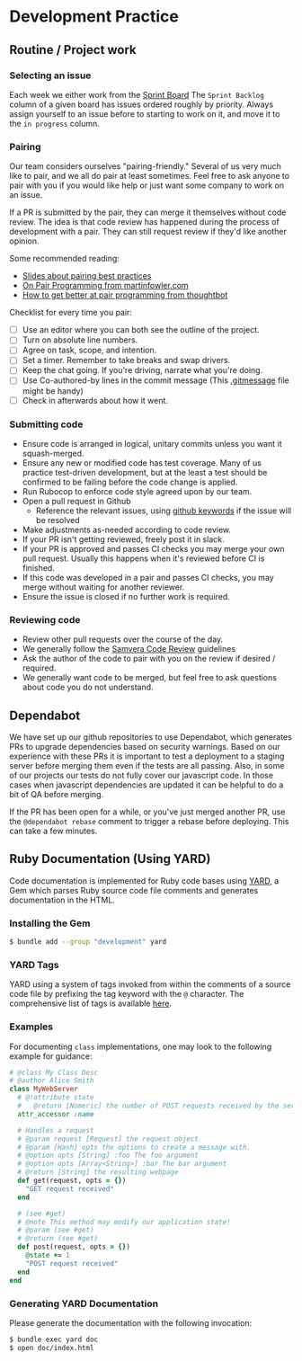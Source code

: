 # Development Practice

## Routine / Project work

### Selecting an issue

Each week we either work from the [Sprint Board](https://app.zenhub.com/workspaces/rdss-61a4f1a12a399b001730f65a/board)
The `Sprint Backlog` column of a given board has issues ordered roughly by priority.
Always assign yourself to an issue before to starting to work on it, and move it
to the `in progress` column.

### Pairing

Our team considers ourselves "pairing-friendly." Several of us very much like to pair, and we all do pair at least sometimes. Feel free to ask anyone to pair with you if you would like help or just want some company to work on an issue.

If a PR is submitted by the pair, they can merge it themselves without code review. The idea is that code review has happened during the process of development with a pair. They can still request review if they'd like another opinion. 

Some recommended reading:
* [Slides about pairing best practices](https://docs.google.com/presentation/d/1-PhkB_uSPHrz4-eWI6R9AzLo1fGVWqcxMMdUlAWOvng/edit#slide=id.p)
* [On Pair Programming from martinfowler.com](https://martinfowler.com/articles/on-pair-programming.html#HowToPair)
* [How to get better at pair programming from thoughtbot](https://thoughtbot.com/blog/how-to-get-better-at-pair-programming) 

Checklist for every time you pair:
- [ ] Use an editor where you can both see the outline of the project.
- [ ] Turn on absolute line numbers. 
- [ ] Agree on task, scope, and intention. 
- [ ] Set a timer. Remember to take breaks and swap drivers.
- [ ] Keep the chat going. If you're driving, narrate what you're doing.
- [ ] Use Co-authored-by lines in the commit message (This [.gitmessage](https://github.com/pulibrary/pul-the-hard-way/blob/main/gitmessage.md) file might be handy)
- [ ] Check in afterwards about how it went. 

### Submitting code

* Ensure code is arranged in logical, unitary commits unless you want it squash-merged.
* Ensure any new or modified code has test coverage. Many of us practice test-driven development, but at the least a test should be confirmed to be failing before the code change is applied.
* Run Rubocop to enforce code style agreed upon by our team.
* Open a pull request in Github
  * Reference the relevant issues, using [github keywords](https://docs.github.com/en/enterprise/2.16/user/github/managing-your-work-on-github/closing-issues-using-keywords) if the issue will be resolved
* Make adjustments as-needed according to code review.
* If your PR isn't getting reviewed, freely post it in slack.
* If your PR is approved and passes CI checks you may merge your own pull request. Usually this happens when it's reviewed before CI is finished.
* If this code was developed in a pair and passes CI checks, you may merge without waiting for another reviewer.
* Ensure the issue is closed if no further work is required.

### Reviewing code

* Review other pull requests over the course of the day.
* We generally follow the [Samvera Code Review](https://samvera.github.io/review.html) guidelines
* Ask the author of the code to pair with you on the review if desired / required.
* We generally want code to be merged, but feel free to ask questions about code you do not understand.

## Dependabot

We have set up our github repositories to use Dependabot, which generates PRs to upgrade dependencies based on security warnings. Based on our experience with these PRs it is important to test a deployment to a staging server before merging them even if the tests are all passing. Also, in some of our projects our tests do not fully cover our javascript code. In those cases when javascript dependencies are updated it can be helpful to do a bit of QA before merging.

If the PR has been open for a while, or you've just merged another PR, use the `@dependabot rebase` comment to trigger a rebase before deploying. This can take a few minutes.

## Ruby Documentation (Using YARD)

Code documentation is implemented for Ruby code bases using [YARD](https://yardoc.org/), a Gem which parses Ruby source code file comments and generates documentation in the HTML.

### Installing the Gem

```bash
$ bundle add --group "development" yard
```

### YARD Tags

YARD using a system of tags invoked from within the comments of a source code file by prefixing the tag keyword with the `@` character. The comprehensive list of tags is available [here](https://rubydoc.info/gems/yard/file/docs/Tags.md).

### Examples

For documenting `class` implementations, one may look to the following example for guidance:

```ruby
# @class My Class Desc
# @author Alice Smith
class MyWebServer
  # @!attribute state
  #   @return [Numeric] the number of POST requests received by the server
  attr_accessor :name

  # Handles a request
  # @param request [Request] the request object
  # @param [Hash] opts the options to create a message with.
  # @option opts [String] :foo The foo argument
  # @option opts [Array<String>] :bar The bar argument
  # @return [String] the resulting webpage
  def get(request, opts = {})
    "GET request received"
  end

  # (see #get)
  # @note This method may modify our application state!
  # @param (see #get)
  # @return (see #get)
  def post(request, opts = {})
    @state += 1
    "POST request received"
  end
end
```

### Generating YARD Documentation

Please generate the documentation with the following invocation:

```bash
$ bundle exec yard doc
$ open doc/index.html
```
